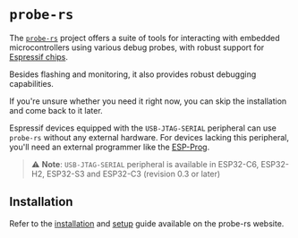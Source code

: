 # `probe-rs`

The [`probe-rs`][probe-rs] project offers a suite of tools for interacting with embedded microcontrollers using various debug probes, with robust support for [Espressif chips][chips].

Besides flashing and monitoring, it also provides robust debugging capabilities.

If you're unsure whether you need it right now, you can skip the installation and come back to it later.

Espressif devices equipped with the  `USB-JTAG-SERIAL` peripheral can use `probe-rs` without any external hardware. For devices lacking this peripheral, you'll need an external programmer like the [ESP-Prog][esp-prog].

> ⚠️ **Note**: `USB-JTAG-SERIAL` peripheral is available in ESP32-C6, ESP32-H2, ESP32-S3 and ESP32-C3 (revision 0.3 or later)

[probe-rs]: https://probe.rs/
<!--- the search currently doesn't work on the probe-rs website --->
[chips]: https://probe.rs/targets/?q=espressif&p=0
[esp-prog]: https://docs.espressif.com/projects/esp-iot-solution/en/latest/hw-reference/ESP-Prog_guide.html

## Installation

Refer to the [installation][probe-rs-installation] and [setup][probe-rs-setup] guide available on the probe-rs website.

[probe-rs-installation]: https://probe.rs/docs/getting-started/installation/
[probe-rs-setup]: https://probe.rs/docs/getting-started/probe-setup/
